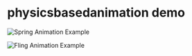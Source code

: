 # physicsbasedanimation demo

![Spring Animation Example](https://media.giphy.com/media/SkqXuXDCkV344/giphy.gif)

![Fling Animation Example](https://media.giphy.com/media/sHtLzSue1gVAk/giphy.gif)

